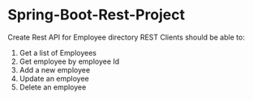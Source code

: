 # Spring-Boot-Rest-Project
Create Rest API for Employee directory
REST Clients should be able to:
1. Get a list of Employees 
2. Get employee by employee Id 
3. Add a new employee 
4. Update an employee 
5. Delete an employee
